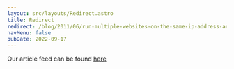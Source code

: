```yaml
---
layout: src/layouts/Redirect.astro
title: Redirect
redirect: /blog/2011/06/run-multiple-websites-on-the-same-ip-address-and-port-even-over-ssl/
navMenu: false
pubDate: 2022-09-17
---
```

<div>
Our article feed can be found <a href="/blog/2011/06/run-multiple-websites-on-the-same-ip-address-and-port-even-over-ssl/">here</a>
</div>
